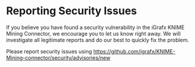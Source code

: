 # Reporting Security Issues

If you believe you have found a security vulnerability in the iGrafx KNIME Mining Connector, we encourage you to let us know right away. We will investigate all legitimate reports and do our best to quickly fix the problem.

Please report security issues using https://github.com/igrafx/KNIME-Mining-connector/security/advisories/new